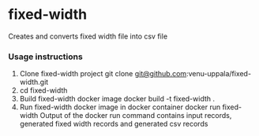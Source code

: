 # fixed-width
Creates and converts fixed width file into csv file

### Usage instructions
1) Clone fixed-width project
    git clone git@github.com:venu-uppala/fixed-width.git
2) cd fixed-width
3) Build fixed-width docker image 
    docker build -t fixed-width .
4) Run fixed-width docker image in docker container 
     docker run fixed-width
   Output of the docker run command contains input records, generated fixed width records and generated csv records